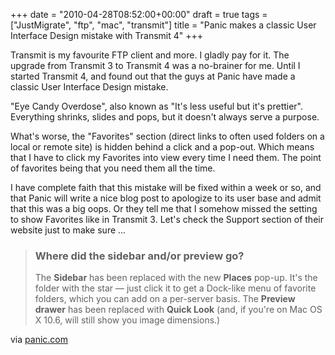 +++
date = "2010-04-28T08:52:00+00:00"
draft = true
tags = ["JustMigrate", "ftp", "mac", "transmit"]
title = "Panic makes a classic User Interface Design mistake with Transmit 4"
+++
<div class="posterous_bookmarklet_entry">
<p>Transmit is my favourite FTP client and more. I gladly pay for it. The upgrade from Transmit 3 to Transmit 4 was a no-brainer for me. Until I started Transmit 4, and found out that the guys at Panic have made a classic User Interface Design mistake.</p>
<p>"Eye Candy Overdose", also known as "It's less useful but it's prettier". Everything shrinks, slides and pops, but it doesn't always serve a purpose.</p>
<p>What's worse, the "Favorites" section (direct links to often used folders on a local or remote site) is hidden behind a click and a pop-out. Which means that I have to click my Favorites into view every time I need them. The point of favorites being that you need them all the time.</p>
<p>I have complete faith that this mistake will be fixed within a week or so, and that Panic will write a nice blog post to apologize to its user base and admit that this was a big oops. Or they tell me that I somehow missed the setting to show Favorites like in Transmit 3. Let's check the Support section of their website just to make sure ...</p>
<blockquote class="posterous_long_quote">
<h3>Where did the sidebar and/or preview go?</h3>
<p>The <strong>Sidebar</strong> has been replaced with the new <strong>Places</strong> pop-up. It's the folder with the star &mdash; just click it to get a Dock-like menu of favorite folders, which you can add on a per-server basis. The <strong>Preview drawer</strong> has been replaced with <strong>Quick Look</strong> (and, if you're on Mac OS X 10.6, will still show you image dimensions.)</p>
</blockquote>
<div class="posterous_quote_citation">via <a href="http://www.panic.com/transmit/support.html">panic.com</a></div>
<p>&nbsp;</p>
</div>